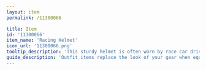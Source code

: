 ```yaml
---
layout: item
permalink: /11300066

title: Item
id: '11300066'
item_name: 'Racing Helmet'
icon_url: '11300066.png'
tooltip_description: 'This sturdy helmet is often worn by race car drivers.'
guide_description: 'Outfit items replace the look of your gear when equipped.'
---
```

